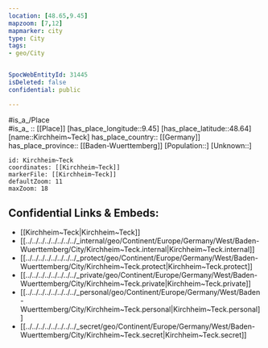 ```yaml
---
location: [48.65,9.45] 
mapzoom: [7,12] 
mapmarker: city 
type: City
tags:
- geo/City


SpocWebEntityId: 31445
isDeleted: false
confidential: public

---
```

#is_a_/Place  
#is_a_ :: [[Place]] 
[has_place_longitude::9.45] 
[has_place_latitude::48.64] 
[name::Kirchheim~Teck] 
has_place_country:: [[Germany]]  
has_place_province:: [[Baden-Wuerttemberg]] 
[Population::] 
[Unknown::] 


```leaflet
id: Kirchheim~Teck
coordinates: [[Kirchheim~Teck]] 
markerFile: [[Kirchheim~Teck]] 
defaultZoom: 11 
maxZoom: 18
```


## Confidential Links & Embeds: 
- [[Kirchheim~Teck|Kirchheim~Teck]]  
- [[../../../../../../../../_internal/geo/Continent/Europe/Germany/West/Baden-Wuerttemberg/City/Kirchheim~Teck.internal|Kirchheim~Teck.internal]] 
- [[../../../../../../../../_protect/geo/Continent/Europe/Germany/West/Baden-Wuerttemberg/City/Kirchheim~Teck.protect|Kirchheim~Teck.protect]] 
- [[../../../../../../../../_private/geo/Continent/Europe/Germany/West/Baden-Wuerttemberg/City/Kirchheim~Teck.private|Kirchheim~Teck.private]] 
- [[../../../../../../../../_personal/geo/Continent/Europe/Germany/West/Baden-Wuerttemberg/City/Kirchheim~Teck.personal|Kirchheim~Teck.personal]] 
- [[../../../../../../../../_secret/geo/Continent/Europe/Germany/West/Baden-Wuerttemberg/City/Kirchheim~Teck.secret|Kirchheim~Teck.secret]] 
